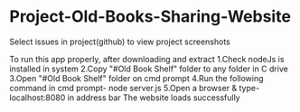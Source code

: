# Project-Old-Books-Sharing-Website
Select issues in project(github) to view project screenshots

To run this app properly, after downloading and extract
1.Check nodeJs is installed in system
2.Copy "#Old Book Shelf" folder to any folder in C drive
3.Open "#Old Book Shelf" folder on cmd prompt
4.Run the following command in cmd prompt-
node server.js
5.Open a browser & type-
localhost:8080 in address bar
The website loads successfully
